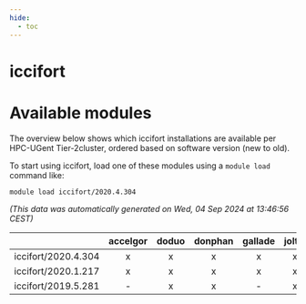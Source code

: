 ```yaml
---
hide:
  - toc
---
```


iccifort
========

# Available modules


The overview below shows which iccifort installations are available per HPC-UGent Tier-2cluster, ordered based on software version (new to old).

To start using iccifort, load one of these modules using a `module load` command like:

```shell
module load iccifort/2020.4.304
```

*(This data was automatically generated on Wed, 04 Sep 2024 at 13:46:56 CEST)*  

| |accelgor|doduo|donphan|gallade|joltik|shinx|skitty|
| :---: | :---: | :---: | :---: | :---: | :---: | :---: | :---: |
|iccifort/2020.4.304|x|x|x|x|x|-|x|
|iccifort/2020.1.217|x|x|x|x|x|-|x|
|iccifort/2019.5.281|-|x|x|-|x|-|x|
